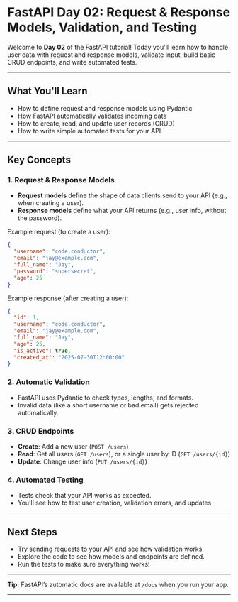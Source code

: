 # FastAPI Day 02: Request & Response Models, Validation, and Testing

Welcome to **Day 02** of the FastAPI tutorial! Today you'll learn how to handle user data with request and response models, validate input, build basic CRUD endpoints, and write automated tests.

---

## What You'll Learn

- How to define request and response models using Pydantic
- How FastAPI automatically validates incoming data
- How to create, read, and update user records (CRUD)
- How to write simple automated tests for your API

---

## Key Concepts

### 1. Request & Response Models

- **Request models** define the shape of data clients send to your API (e.g., when creating a user).
- **Response models** define what your API returns (e.g., user info, without the password).

Example request (to create a user):

```json
{
  "username": "code.conductor",
  "email": "jay@example.com",
  "full_name": "Jay",
  "password": "supersecret",
  "age": 25
}
```

Example response (after creating a user):

```json
{
  "id": 1,
  "username": "code.conductor",
  "email": "jay@example.com",
  "full_name": "Jay",
  "age": 25,
  "is_active": true,
  "created_at": "2025-07-30T12:00:00"
}
```

### 2. Automatic Validation

- FastAPI uses Pydantic to check types, lengths, and formats.
- Invalid data (like a short username or bad email) gets rejected automatically.

### 3. CRUD Endpoints

- **Create**: Add a new user (`POST /users`)
- **Read**: Get all users (`GET /users`), or a single user by ID (`GET /users/{id}`)
- **Update**: Change user info (`PUT /users/{id}`)

### 4. Automated Testing

- Tests check that your API works as expected.
- You’ll see how to test user creation, validation errors, and updates.

---

## Next Steps

- Try sending requests to your API and see how validation works.
- Explore the code to see how models and endpoints are defined.
- Run the tests to make sure everything works!

---

**Tip:** FastAPI’s automatic docs are available at `/docs` when you run your app.

---
